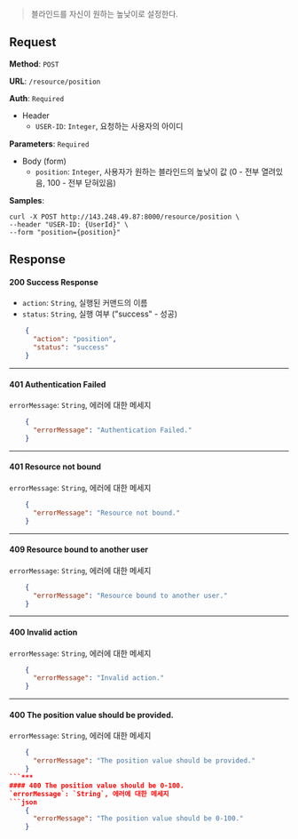> 블라인드를 자신이 원하는 높낮이로 설정한다.

## Request

**Method**: `POST`

**URL**: `/resource/position`

**Auth**: `Required`

* Header
  * `USER-ID`: `Integer`, 요청하는 사용자의 아이디

**Parameters**: `Required`

* Body (form)
  * `position`: `Integer`, 사용자가 원하는 블라인드의 높낮이 값 (0 - 전부 열려있음, 100 - 전부 닫혀있음)

**Samples**:
```
curl -X POST http://143.248.49.87:8000/resource/position \
--header "USER-ID: {UserId}" \
--form "position={position}"
```

## Response

#### 200 Success Response
* `action`: `String`, 실행된 커맨드의 이름
* `status`: `String`, 실행 여부 ("success" - 성공)
```json
    {
      "action": "position",
      "status": "success"
    }
```
***
#### 401 Authentication Failed
`errorMessage`: `String`, 에러에 대한 메세지
```json
    {
      "errorMessage": "Authentication Failed."
    }
```
***
#### 401 Resource not bound
`errorMessage`: `String`, 에러에 대한 메세지
```json
    {
      "errorMessage": "Resource not bound."
    }
```
***
#### 409 Resource bound to another user
`errorMessage`: `String`, 에러에 대한 메세지
```json
    {
      "errorMessage": "Resource bound to another user."
    }
```
***
#### 400 Invalid action
`errorMessage`: `String`, 에러에 대한 메세지
```json
    {
      "errorMessage": "Invalid action."
    }
```
***
#### 400 The position value should be provided.
`errorMessage`: `String`, 에러에 대한 메세지
```json
    {
      "errorMessage": "The position value should be provided."
    }
```***
#### 400 The position value should be 0-100.
`errorMessage`: `String`, 에러에 대한 메세지
```json
    {
      "errorMessage": "The position value should be 0-100."
    }
```